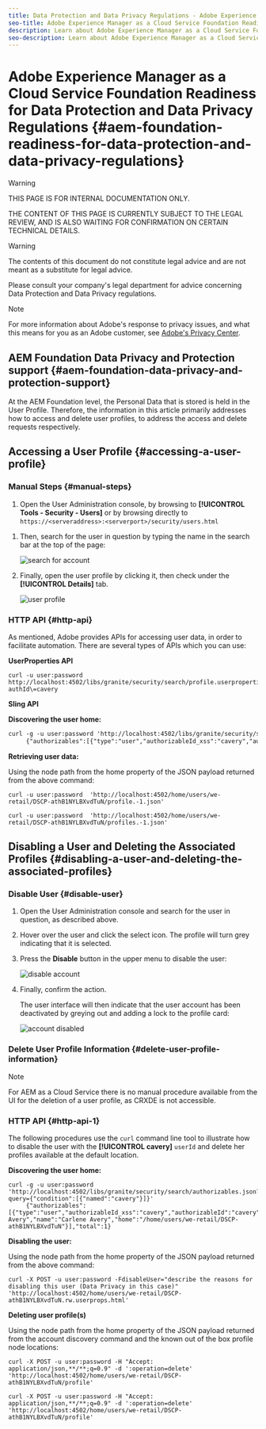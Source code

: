 ```yaml
---
title: Data Protection and Data Privacy Regulations - Adobe Experience Manager as a Cloud Service Foundation Readiness
seo-title: Adobe Experience Manager as a Cloud Service Foundation Readiness for Data Protection and Data Privacy Regulations; such as GDPR, CCPA, etc
description: Learn about Adobe Experience Manager as a Cloud Service Foundation support for the various Data Protection and Data Privacy Regulations; including the EU General Data Protection Regulation (GDPR), the California Consumer Privacy Act and how to comply when implementing a new AEM as a Cloud Service project. 
seo-description: Learn about Adobe Experience Manager as a Cloud Service Foundation support for the various Data Protection and Data Privacy Regulations; including the EU General Data Protection Regulation (GDPR), the California Consumer Privacy Act and how to comply when implementing a new AEM as a Cloud Service project. 
---
```


# Adobe Experience Manager as a Cloud Service Foundation Readiness for Data Protection and Data Privacy Regulations {#aem-foundation-readiness-for-data-protection-and-data-privacy-regulations}

>[!WARNING]
>
>THIS PAGE IS FOR INTERNAL DOCUMENTATION ONLY.
>
>THE CONTENT OF THIS PAGE IS CURRENTLY SUBJECT TO THE LEGAL REVIEW, AND IS ALSO WAITING FOR CONFIRMATION ON CERTAIN TECHNICAL DETAILS.

>[!WARNING]
>
>The contents of this document do not constitute legal advice and are not meant as a substitute for legal advice. 
>
>Please consult your company's legal department for advice concerning Data Protection and Data Privacy regulations. 

>[!NOTE]
>
>For more information about Adobe's response to privacy issues, and what this means for you as an Adobe customer, see [Adobe's Privacy Center](https://www.adobe.com/privacy.html). 

## AEM Foundation Data Privacy and Protection support {#aem-foundation-data-privacy-and-protection-support}

At the AEM Foundation level, the Personal Data that is stored is held in the User Profile. Therefore, the information in this article primarily addresses how to access and delete user profiles, to address the access and delete requests respectively.

## Accessing a User Profile {#accessing-a-user-profile}

### Manual Steps {#manual-steps}

1. Open the User Administration console, by browsing to **[!UICONTROL Tools - Security - Users]** or by browsing directly to `https://<serveraddress>:<serverport>/security/users.html`

<!--
   ![useradmin2](assets/useradmin2.png)
-->

1. Then, search for the user in question by typing the name in the search bar at the top of the page:

   ![search for account](assets/dpp-foundation-01.png)

1. Finally, open the user profile by clicking it, then check under the **[!UICONTROL Details]** tab.

   ![user profile](assets/dpp-foundation-02.png)

### HTTP API {#http-api}

As mentioned, Adobe provides APIs for accessing user data, in order to facilitate automation. There are several types of APIs which you can use:

**UserProperties API**

```shell
curl -u user:password http://localhost:4502/libs/granite/security/search/profile.userproperties.json\?authId\=cavery
```

**Sling API**

**Discovering the user home:**

```xml
curl -g -u user:password 'http://localhost:4502/libs/granite/security/search/authorizables.json?query={"condition":[{"named":"cavery"}]}'
     {"authorizables":[{"type":"user","authorizableId_xss":"cavery","authorizableId":"cavery","name_xss":"Carlene Avery","name":"Carlene Avery","home":"/home/users/we-retail/DSCP-athB1NYLBXvdTuN"}],"total":1}
```

**Retrieving user data:**

Using the node path from the home property of the JSON payload returned from the above command:

```shell
curl -u user:password  'http://localhost:4502/home/users/we-retail/DSCP-athB1NYLBXvdTuN/profile.-1.json'
```

```shell
curl -u user:password  'http://localhost:4502/home/users/we-retail/DSCP-athB1NYLBXvdTuN/profiles.-1.json'
```

## Disabling a User and Deleting the Associated Profiles {#disabling-a-user-and-deleting-the-associated-profiles}

### Disable User {#disable-user}

1. Open the User Administration console and search for the user in question, as described above.
2. Hover over the user and click the select icon. The profile will turn grey indicating that it is selected.  

3. Press the **Disable** button in the upper menu to disable the user:

   ![disable account](assets/dpp-foundation-03.png)

4. Finally, confirm the action.

   The user interface will then indicate that the user account has been deactivated by greying out and adding a lock to the profile card:

   ![account disabled](assets/dpp-foundation-04.png)

### Delete User Profile Information {#delete-user-profile-information}

>[!NOTE]
>
> For AEM as a Cloud Service there is no manual procedure available from the UI for the deletion of a user profile, as CRXDE is not accessible.

### HTTP API {#http-api-1}

The following procedures use the `curl` command line tool to illustrate how to disable the user with the **[!UICONTROL cavery]** `userId` and delete her profiles available at the default location.

**Discovering the user home:**

```shell
curl -g -u user:password 'http://localhost:4502/libs/granite/security/search/authorizables.json?query={"condition":[{"named":"cavery"}]}'
     {"authorizables":[{"type":"user","authorizableId_xss":"cavery","authorizableId":"cavery","name_xss":"Carlene Avery","name":"Carlene Avery","home":"/home/users/we-retail/DSCP-athB1NYLBXvdTuN"}],"total":1}
```

**Disabling the user:**

Using the node path from the home property of the JSON payload returned from the above command:

```shell
curl -X POST -u user:password -FdisableUser="describe the reasons for disabling this user (Data Privacy in this case)" 'http://localhost:4502/home/users/we-retail/DSCP-athB1NYLBXvdTuN.rw.userprops.html'
```

**Deleting user profile(s)**

Using the node path from the home property of the JSON payload returned from the account discovery command and the known out of the box profile node locations:

```shell
curl -X POST -u user:password -H "Accept: application/json,**/**;q=0.9" -d ':operation=delete' 'http://localhost:4502/home/users/we-retail/DSCP-athB1NYLBXvdTuN/profile'
```

```shell
curl -X POST -u user:password -H "Accept: application/json,**/**;q=0.9" -d ':operation=delete' 'http://localhost:4502/home/users/we-retail/DSCP-athB1NYLBXvdTuN/profile'
```
